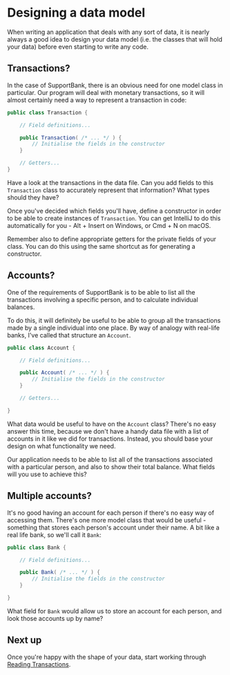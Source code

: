 # Designing a data model

When writing an application that deals with any sort of data, it is nearly always a good idea to design your data model (i.e. the classes that will hold your data) before even starting to write any code.

## Transactions?

In the case of SupportBank, there is an obvious need for one model class in particular. Our program will deal with monetary transactions, so it will almost certainly need a way to represent a transaction in code:

```java
public class Transaction {

    // Field definitions...

    public Transaction( /* ... */ ) {
        // Initialise the fields in the constructor
    }

    // Getters...
}
```

Have a look at the transactions in the data file. Can you add fields to this `Transaction` class to accurately represent that information? What types should they have?

Once you've decided which fields you'll have, define a constructor in order to be able to create instances of `Transaction`. You can get IntelliJ to do this automatically for you - Alt + Insert on Windows, or Cmd + N on macOS.

Remember also to define appropriate getters for the private fields of your class. You can do this using the same shortcut as for generating a constructor.

## Accounts?

One of the requirements of SupportBank is to be able to list all the transactions involving a specific person, and to calculate individual balances.

To do this, it will definitely be useful to be able to group all the transactions made by a single individual into one place. By way of analogy with real-life banks, I've called that structure an `Account`.

```java
public class Account {

    // Field definitions...

    public Account( /* ... */ ) {
        // Initialise the fields in the constructor
    }

    // Getters...

}
```

What data would be useful to have on the `Account` class? There's no easy answer this time, because we don't have a handy data file with a list of accounts in it like we did for transactions. Instead, you should base your design on what functionality we need.

Our application needs to be able to list all of the transactions associated with a particular person, and also to show their total balance. What fields will you use to achieve this?

## Multiple accounts?

It's no good having an account for each person if there's no easy way of accessing them. There's one more model class that would be useful - something that stores each person's account under their name. A bit like a real life bank, so we'll call it `Bank`:

```java
public class Bank {

    // Field definitions...

    public Bank( /* ... */ ) {
        // Initialise the fields in the constructor
    }

}
```

What field for `Bank` would allow us to store an account for each person, and look those accounts up by name?

## Next up

Once you're happy with the shape of your data, start working through [Reading Transactions](reading-transactions.md).
